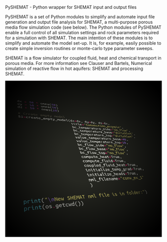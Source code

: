 PySHEMAT - Python wrapper for SHEMAT input and output files

PySHEMAT is a set of Python modules to simplify and automate input file generation and output file analysis for SHEMAT, a multi-purpose porous media flow simulation code (see below). The Python modules of PySHEMAT enable a full control of all simulation settings and rock parameters required for a simulation with SHEMAT. The main intention of these modules is to simplify and automate the model set-up. It is, for example, easily possible to create simple inversion routines or monte-carlo type parameter sweeps.

SHEMAT is a flow simulator for coupled fluid, heat and chemical transport in porous media. For more information see Clauser and Bartels, Numerical simulation of reactive flow in hot aquifers: SHEMAT and processing SHEMAT.

![This is what it could look like...](doc/images/instacode_PySHEMAT.png?raw=true)


